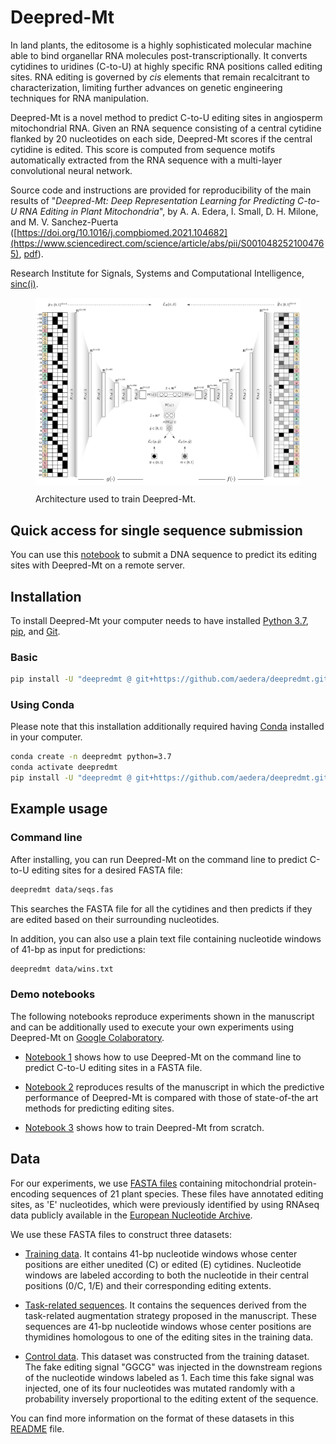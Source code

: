 # Deepred-Mt

In land plants, the editosome is a highly sophisticated molecular machine able
to bind organellar RNA molecules post-transcriptionally. It converts cytidines
to uridines (C-to-U) at highly specific RNA positions called editing
sites. RNA editing is governed by _cis_ elements that remain recalcitrant to
characterization, limiting further advances on genetic engineering techniques
for RNA manipulation.

Deepred-Mt is a novel method to predict C-to-U editing sites in angiosperm
mitochondrial RNA. Given an RNA sequence consisting of a central cytidine
flanked by 20 nucleotides on each side, Deepred-Mt scores if the central
cytidine is edited. This score is computed from sequence motifs automatically
extracted from the RNA sequence with a multi-layer convolutional neural
network.

Source code and instructions are provided for reproducibility of the main
results of "_Deepred-Mt: Deep Representation Learning for Predicting C-to-U RNA
Editing in Plant Mitochondria_", by A. A. Edera, I. Small, D. H. Milone, and
M. V. Sanchez-Puerta
([https://doi.org/10.1016/j.compbiomed.2021.104682](https://www.sciencedirect.com/science/article/abs/pii/S0010482521004765),
[pdf](https://sinc.unl.edu.ar/sinc-publications/2021/ESSM21/sinc_ESSM21.pdf)).

Research Institute for Signals, Systems and Computational Intelligence,
[sinc(i)](https://sinc.unl.edu.ar/).

<figure>
  <p align="center">
  <img src=fig/model-architecture.png alt="Deepred-mt" width="940" style="vertical-align:middle"/>
  </p>

  <figcaption>Architecture used to train Deepred-Mt. </figcaption>
</figure>


## Quick access for single sequence submission

You can use this [notebook](https://colab.research.google.com/github/aedera/deepredmt/blob/main/notebooks/04_single_sequence_submission.ipynb)
  to submit a DNA sequence to predict its editing sites with Deepred-Mt on a
  remote server.


## Installation

To install Deepred-Mt your computer needs to have installed [Python 3.7](https://www.python.org/), [pip](https://pip.pypa.io/en/stable/),
and [Git](https://git-scm.com/).

### Basic

```bash
pip install -U "deepredmt @ git+https://github.com/aedera/deepredmt.git"
```

### Using Conda

Please note that this installation additionally required having
[Conda](https://docs.conda.io/projects/conda/en/latest/user-guide/install/)
installed in your computer.

```bash
conda create -n deepredmt python=3.7
conda activate deepredmt
pip install -U "deepredmt @ git+https://github.com/aedera/deepredmt.git"
```

## Example usage

### Command line

After installing, you can run Deepred-Mt on the command line to predict C-to-U
editing sites for a desired FASTA file:

```bash
deepredmt data/seqs.fas
```

This searches the FASTA file for all the cytidines and then predicts if they
are edited based on their surrounding nucleotides.

In addition, you can also use a plain text file containing nucleotide windows
of 41-bp as input for predictions:

```bash
deepredmt data/wins.txt
```

### Demo notebooks

The following notebooks reproduce experiments shown in the manuscript and can
be additionally used to execute your own experiments using Deepred-Mt on
[Google Colaboratory](https://colab.research.google.com/notebooks/intro.ipynb).

* [Notebook 1](https://colab.research.google.com/github/aedera/deepredmt/blob/main/notebooks/01_prediction_from_fasta.ipynb)
  shows how to use Deepred-Mt on the command line to predict C-to-U editing
  sites in a FASTA file.

*
  [Notebook 2](https://colab.research.google.com/github/aedera/deepredmt/blob/main/notebooks/02_reproduce_comparative_analysis.ipynb)
  reproduces results of the manuscript in which the predictive performance of
  Deepred-Mt is compared with those of state-of-the art methods for predicting
  editing sites.

* [Notebook 3](https://colab.research.google.com/github/aedera/deepredmt/blob/main/notebooks/03_deepredmt_training.ipynb)
  shows how to train Deepred-Mt from scratch.

## Data

For our experiments, we use [FASTA files](./data/fasta-files.tar.gz)
containing mitochondrial protein-encoding sequences of 21 plant species. These
files have annotated editing sites, as 'E' nucleotides, which were previously
identified by using RNAseq data publicly available in the
[European Nucleotide Archive](https://www.ebi.ac.uk/ena/browser/home).

We use these FASTA files to construct three datasets:


* [Training data](./data/training-data.tsv.gz). It contains 41-bp nucleotide
  windows whose center positions are either unedited (C) or edited (E)
  cytidines. Nucleotide windows are labeled according to both the nucleotide
  in their central positions (0/C, 1/E) and their corresponding editing
  extents.

* [Task-related sequences](./data/task-related-sequences.tsv.gz). It contains
  the sequences derived from the task-related augmentation strategy proposed
  in the manuscript. These sequences are 41-bp nucleotide windows whose center
  positions are thymidines homologous to one of the editing sites in the
  training data.

* [Control data](./data/control-data.tsv.gz). This dataset was constructed
  from the training dataset. The fake editing signal "GGCG" was injected in
  the downstream regions of the nucleotide windows labeled as 1. Each time
  this fake signal was injected, one of its four nucleotides was mutated
  randomly with a probability inversely proportional to the editing extent of
  the sequence.

You can find more information on the format of these datasets in this
[README](./data) file.
